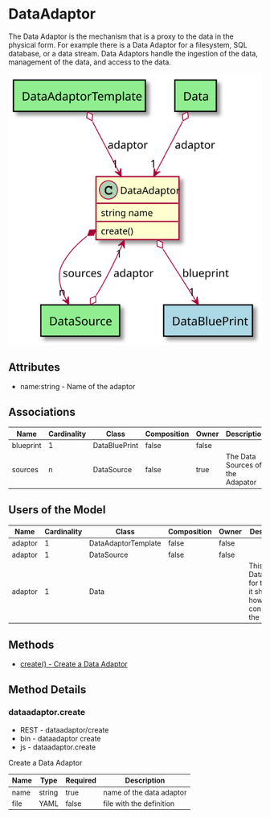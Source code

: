 # DataAdaptor

The Data Adaptor is the mechanism that is a proxy to the data in the physical form. For example there is a Data Adaptor for a filesystem, SQL database, or a data stream. Data Adaptors handle the ingestion of the data, management of the data, and access to the data.

![Logical Diagram](./logical.svg)

## Attributes

* name:string - Name of the adaptor


## Associations

| Name | Cardinality | Class | Composition | Owner | Description |
| --- | --- | --- | --- | --- | --- |
| blueprint | 1 | DataBluePrint | false | false |  |
| sources | n | DataSource | false | true | The Data Sources of the Adapator |


## Users of the Model

| Name | Cardinality | Class | Composition | Owner | Description |
| --- | --- | --- | --- | --- | --- |
| adaptor | 1 | DataAdaptorTemplate | false | false |  |
| adaptor | 1 | DataSource | false | false |  |
| adaptor | 1 | Data |  |  | This is the DataAdaptor for the Data, it shows how to connect to the data |





## Methods

* [create() - Create a Data Adaptor](#Action-create)


<h2>Method Details</h2>
    
### dataadaptor.create
* REST - dataadaptor/create
* bin - dataadaptor create
* js - dataadaptor.create

Create a Data Adaptor

| Name | Type | Required | Description |
|---|---|---|---|
| name | string |true | name of the data adaptor |
| file | YAML |false | file with the definition |





